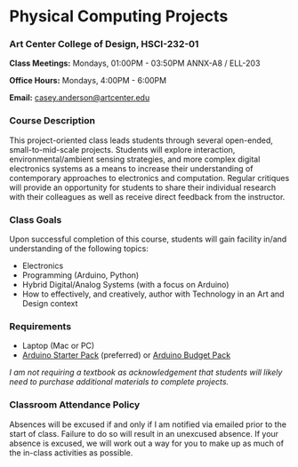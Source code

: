 # Physical Computing Projects
### Art Center College of Design, HSCI-232-01

**Class Meetings:**  Mondays, 01:00PM - 03:50PM ANNX-A8 / ELL-203

**Office Hours:** Mondays, 4:00PM - 6:00PM

**Email:** casey.anderson@artcenter.edu


### Course Description
This project-oriented class leads students through several open-ended, small-to-mid-scale projects. Students will explore interaction, environmental/ambient sensing strategies, and more complex digital electronics systems as a means to increase their understanding of contemporary approaches to electronics and computation. Regular critiques will provide an opportunity for students to share their individual research with their colleagues as well as receive direct feedback from the instructor.


### Class Goals
Upon successful completion of this course, students will gain facility in/and understanding of the following topics:
* Electronics
* Programming (Arduino, Python)
* Hybrid Digital/Analog Systems (with a focus on Arduino)
* How to effectively, and creatively, author with Technology in an Art and Design context


### Requirements
* Laptop (Mac or PC)
*  [Arduino Starter Pack](https://www.adafruit.com/products/68) (preferred) or [Arduino Budget Pack](https://www.adafruit.com/products/193)

*I am not requiring a textbook as acknowledgement that students will likely need to purchase additional materials to complete projects.*


### Classroom Attendance Policy
Absences will be excused if and only if I am notified via emailed prior to the start of class. Failure to do so will result in an unexcused absence. If your absence is excused, we will work out a way for you to make up as much of the in-class activities as possible.
